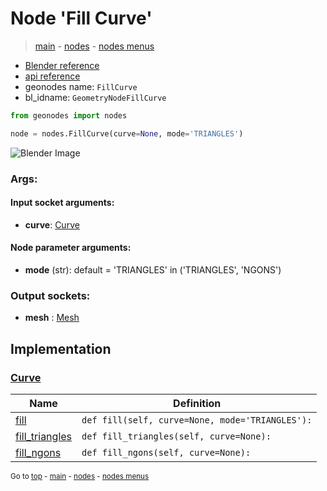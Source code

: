 # Node 'Fill Curve'

> [main](../structure.md) - [nodes](nodes.md) - [nodes menus](nodes_menus.md)

- [Blender reference](https://docs.blender.org/manual/en/latest/modeling/geometry_nodes/curve/fill_curve.html)
- [api reference](https://docs.blender.org/api/current/bpy.types.GeometryNodeFillCurve.html)
- geonodes name: `FillCurve`
- bl_idname: `GeometryNodeFillCurve`

```python
from geonodes import nodes

node = nodes.FillCurve(curve=None, mode='TRIANGLES')
```

![Blender Image](https://docs.blender.org/manual/en/latest/_images/node-types_GeometryNodeFillCurve.webp)

### Args:

#### Input socket arguments:

- **curve**: [Curve](Curve.md)

#### Node parameter arguments:

- **mode** (str): default = 'TRIANGLES' in ('TRIANGLES', 'NGONS')

### Output sockets:

- **mesh** : [Mesh](Mesh.md)

## Implementation

### [Curve](Curve.md)

| Name | Definition |
|------|------------|
 | [fill](Curve.md#fill) | `def fill(self, curve=None, mode='TRIANGLES'):` |
 | [fill_triangles](Curve.md#fill_triangles) | `def fill_triangles(self, curve=None):` |
 | [fill_ngons](Curve.md#fill_ngons) | `def fill_ngons(self, curve=None):` |

<sub>Go to [top](#node-Fill-Curve) - [main](../structure.md) - [nodes](nodes.md) - [nodes menus](nodes_menus.md)</sub>


